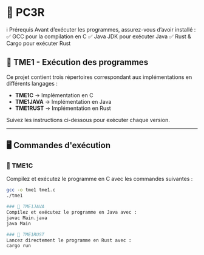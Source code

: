 # 🚀 PC3R

ℹ️ Prérequis
Avant d’exécuter les programmes, assurez-vous d’avoir installé :
✅ GCC pour la compilation en C
✅ Java JDK pour exécuter Java
✅ Rust & Cargo pour exécuter Rust

## 📌 TME1 - Exécution des programmes

Ce projet contient trois répertoires correspondant aux implémentations en différents langages :  
- **TME1C** → Implémentation en C  
- **TME1JAVA** → Implémentation en Java  
- **TME1RUST** → Implémentation en Rust  

Suivez les instructions ci-dessous pour exécuter chaque version.

---

## 🖥️ Commandes d'exécution

### 📂 TME1C  
Compilez et exécutez le programme en C avec les commandes suivantes :  
```sh
gcc -o tme1 tme1.c
./tme1

### 📂 TME1JAVA
Compilez et exécutez le programme en Java avec :
javac Main.java
java Main

### 📂 TME1RUST
Lancez directement le programme en Rust avec :
cargo run


 


